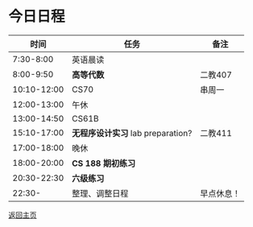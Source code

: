 # 今日日程

| 时间        | 任务                 | 备注       |
| ----------- | -------------------- | ---------- |
| 7:30-8:00   | 英语晨读             |            |
| 8:00-9:50   | **高等代数**         | 二教407    |
| 10:10-12:00 | CS70     | 串周一    |
| 12:00-13:00 | 午休                 |    |
| 13:00-14:50 | CS61B                |            |
| 15:10-17:00 | **无程序设计实习** lab preparation?   | 二教411    |
| 17:00-18:00 | 晚休                 |            |
| 18:00-20:00 | **CS 188 期初练习** |            |
| 20:30-22:30 | **六级练习**  |            |
| 22:30-      | 整理、调整日程       | 早点休息！ |

[返回主页](/public)